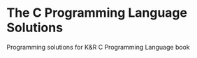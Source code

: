# The C Programming Language Solutions
Programming solutions for K&amp;R C Programming Language book

